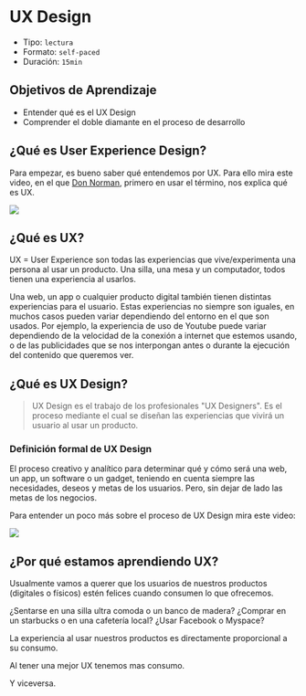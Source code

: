 # UX Design

- Tipo: `lectura`
- Formato: `self-paced`
- Duración: `15min`

## Objetivos de Aprendizaje

- Entender qué es el UX Design
- Comprender el doble diamante en el proceso de desarrollo

## ¿Qué es User Experience Design?

Para empezar, es bueno saber qué entendemos por UX. Para ello mira este video,
en el que [Don Norman](https://es.wikipedia.org/wiki/Donald_Norman), primero en
usar el término, nos explica qué es UX.

[![](https://lh3.googleusercontent.com/NXXihcbIZBiywCDP7TVRfZwUTiLONFyi-XhYIoz-2-f7l9QamUVtsu7Vg6Snv9qOmTX28AS90Bh6eVnF-FWf0Ggvog-Vfj6eIfL6VTz5lf5avx00hvC13gdwy31_X-eoMvqkp-nYW7U)](https://youtu.be/9BdtGjoIN4E?&cc_lang_pref=es&cc_load_policy=1)

## ¿Qué es UX?

UX = User Experience son todas las experiencias que vive/experimenta una persona
al usar un producto. Una silla, una mesa y un computador, todos tienen una
experiencia al usarlos.

Una web, un app o cualquier producto digital también tienen distintas
experiencias para el usuario. Estas experiencias no siempre son iguales, en
muchos casos pueden variar dependiendo del entorno en el que son usados. Por
ejemplo, la experiencia de uso de Youtube puede variar dependiendo de la
velocidad de la conexión a internet que estemos usando, o de las publicidades
que se nos interpongan antes o durante la ejecución del contenido que queremos
ver.

## ¿Qué es UX Design?

> UX Design es el trabajo de los profesionales "UX Designers". Es el proceso
> mediante el cual se diseñan las experiencias que vivirá un usuario al usar un
> producto.

### Definición formal de UX Design

El proceso creativo y analítico para determinar qué y cómo será una web, un app,
un software o un gadget, teniendo en cuenta siempre las necesidades, deseos y
metas de los usuarios. Pero, sin dejar de lado las metas de los negocios.

Para entender un poco más sobre el proceso de UX Design mira este video:

[![](https://lh5.googleusercontent.com/OHW33sLkmWQv1eljJlycGHozE-ozx6WXVE-rnYKOmke4hqXzXyKhD67dGEDw_ILwsyFMiYT29n4ECRatw5Gfd4tnjs8Q3HZh5nT8qZOiffp7HuLZSDA_IMzD5MoGqvI_2f71IfGOgG4)](https://youtu.be/SBIvPTSy1QM)

## ¿Por qué estamos aprendiendo UX?
Usualmente vamos a querer que los usuarios de nuestros productos (digitales o físicos) estén felices cuando consumen lo que ofrecemos.

¿Sentarse en una silla ultra comoda o un banco de madera?
¿Comprar en un starbucks o en una cafetería local?
¿Usar Facebook o Myspace?

La experiencia al usar nuestros productos es directamente proporcional a su consumo.

Al tener una mejor UX tenemos mas consumo.

Y viceversa.
